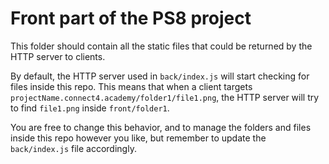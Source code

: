 # Front part of the PS8 project

This folder should contain all the static files that could be returned by the HTTP server to clients.

By default, the HTTP server used in `back/index.js` will start checking for files inside this repo.
This means that when a client targets `projectName.connect4.academy/folder1/file1.png`,
the HTTP server will try to find `file1.png` inside `front/folder1`.

You are free to change this behavior, and to manage the folders and files inside this repo however you like,
but remember to update the `back/index.js` file accordingly.
